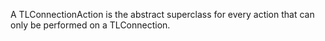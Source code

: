 A TLConnectionAction  is the abstract superclass for every action that can only be performed on a TLConnection.
